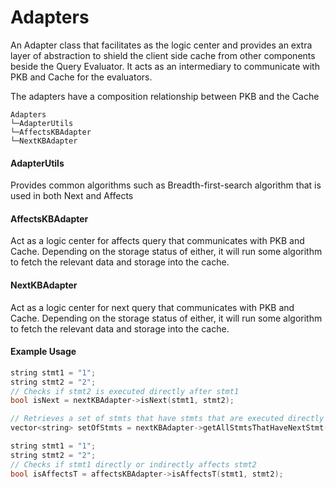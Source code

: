 # Adapters 

An Adapter class that facilitates as the logic center and provides an extra layer of abstraction to 
shield the client side cache from other components beside the Query Evaluator. It acts as an intermediary to 
communicate with PKB and Cache for the evaluators.

The adapters have a composition relationship between PKB and the Cache

```
Adapters
└─AdapterUtils
└─AffectsKBAdapter
└─NextKBAdapter
```

#### AdapterUtils

Provides common algorithms such as Breadth-first-search algorithm that is used in both Next and Affects

#### AffectsKBAdapter

Act as a logic center for affects query that communicates with PKB and Cache. Depending on the storage 
status of either, it will run some algorithm to fetch the relevant data and storage into the cache.

#### NextKBAdapter

Act as a logic center for next query that communicates with PKB and Cache. Depending on the storage
status of either, it will run some algorithm to fetch the relevant data and storage into the cache.

#### Example Usage

```c++
string stmt1 = "1";
string stmt2 = "2";
// Checks if stmt2 is executed directly after stmt1
bool isNext = nextKBAdapter->isNext(stmt1, stmt2);

// Retrieves a set of stmts that have stmts that are executed directly after
vector<string> setOfStmts = nextKBAdapter->getAllStmtsThatHaveNextStmt();

string stmt1 = "1";
string stmt2 = "2";
// Checks if stmt1 directly or indirectly affects stmt2
bool isAffectsT = affectsKBAdapter->isAffectsT(stmt1, stmt2);
```
